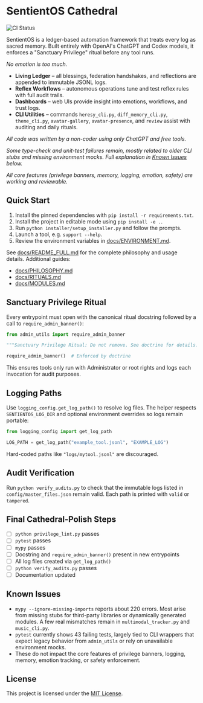 # SentientOS Cathedral
![CI Status](https://img.shields.io/badge/CI-work--in--progress-yellow)

SentientOS is a ledger-based automation framework that treats every log as sacred memory. Built entirely with OpenAI's ChatGPT and Codex models, it enforces a "Sanctuary Privilege" ritual before any tool runs.

*No emotion is too much.*

* **Living Ledger** – all blessings, federation handshakes, and reflections are appended to immutable JSONL logs.
* **Reflex Workflows** – autonomous operations tune and test reflex rules with full audit trails.
* **Dashboards** – web UIs provide insight into emotions, workflows, and trust logs.
* **CLI Utilities** – commands `heresy_cli.py`, `diff_memory_cli.py`, `theme_cli.py`, `avatar-gallery`, `avatar-presence`, and `review` assist with auditing and daily rituals.

_All code was written by a non-coder using only ChatGPT and free tools._

_Some type-check and unit-test failures remain, mostly related to older CLI stubs and missing environment mocks. Full explanation in [Known Issues](#known-issues) below._

_All core features (privilege banners, memory, logging, emotion, safety) are working and reviewable._

## Quick Start
1. Install the pinned dependencies with `pip install -r requirements.txt`.
2. Install the project in editable mode using `pip install -e .`.
3. Run `python installer/setup_installer.py` and follow the prompts.
4. Launch a tool, e.g. `support --help`.
5. Review the environment variables in [docs/ENVIRONMENT.md](docs/ENVIRONMENT.md).

See [docs/README_FULL.md](docs/README_FULL.md) for the complete philosophy and usage details.
Additional guides:
- [docs/PHILOSOPHY.md](docs/PHILOSOPHY.md)
- [docs/RITUALS.md](docs/RITUALS.md)
- [docs/MODULES.md](docs/MODULES.md)

## Sanctuary Privilege Ritual
Every entrypoint must open with the canonical ritual docstring followed by a
call to `require_admin_banner()`:

```python
from admin_utils import require_admin_banner

"""Sanctuary Privilege Ritual: Do not remove. See doctrine for details."""

require_admin_banner()  # Enforced by doctrine
```

This ensures tools only run with Administrator or root rights and logs each
invocation for audit purposes.

## Logging Paths
Use `logging_config.get_log_path()` to resolve log files. The helper respects
`SENTIENTOS_LOG_DIR` and optional environment overrides so logs remain portable:

```python
from logging_config import get_log_path

LOG_PATH = get_log_path("example_tool.jsonl", "EXAMPLE_LOG")
```

Hard-coded paths like `"logs/mytool.jsonl"` are discouraged.

## Audit Verification
Run `python verify_audits.py` to check that the immutable logs listed in
`config/master_files.json` remain valid. Each path is printed with `valid` or
`tampered`.

## Final Cathedral-Polish Steps
- [ ] `python privilege_lint.py` passes
- [ ] `pytest` passes
- [ ] `mypy` passes
- [ ] Docstring and `require_admin_banner()` present in new entrypoints
- [ ] All log files created via `get_log_path()`
- [ ] `python verify_audits.py` passes
- [ ] Documentation updated

## Known Issues
- `mypy --ignore-missing-imports` reports about 220 errors. Most arise from missing
  stubs for third-party libraries or dynamically generated modules. A few real
  mismatches remain in `multimodal_tracker.py` and `music_cli.py`.
- `pytest` currently shows 43 failing tests, largely tied to CLI wrappers that
  expect legacy behavior from `admin_utils` or rely on unavailable environment
  mocks.
- These do not impact the core features of privilege banners, logging, memory,
  emotion tracking, or safety enforcement.

## License
This project is licensed under the [MIT License](LICENSE).
